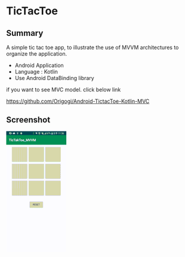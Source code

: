 # TicTacToe

## Summary
A simple tic tac toe app, to illustrate the use of MVVM architectures to organize the application.

 - Android Application
 - Language : Kotlin
 - Use Android DataBinding library

if you want to see MVC model. click below link

<https://github.com/Origogi/Android-TictacToe-Kotlin-MVC>
 

 
 
## Screenshot

![screenshot](run_mvvm.gif)
